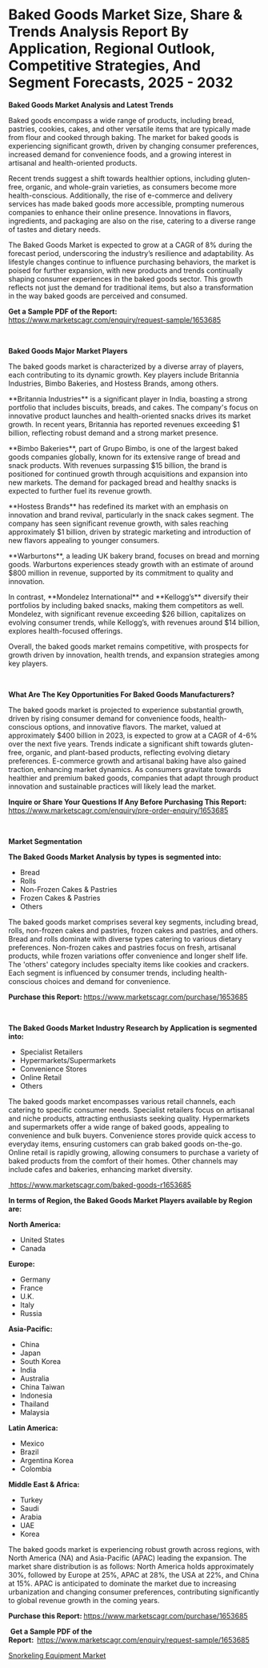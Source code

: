 <p><h1>Baked Goods Market Size, Share & Trends Analysis Report By Application, Regional Outlook, Competitive Strategies, And Segment Forecasts, 2025 - 2032</h1></p><p><strong>Baked Goods Market Analysis and Latest Trends</strong></p>
<p><p>Baked goods encompass a wide range of products, including bread, pastries, cookies, cakes, and other versatile items that are typically made from flour and cooked through baking. The market for baked goods is experiencing significant growth, driven by changing consumer preferences, increased demand for convenience foods, and a growing interest in artisanal and health-oriented products. </p><p>Recent trends suggest a shift towards healthier options, including gluten-free, organic, and whole-grain varieties, as consumers become more health-conscious. Additionally, the rise of e-commerce and delivery services has made baked goods more accessible, prompting numerous companies to enhance their online presence. Innovations in flavors, ingredients, and packaging are also on the rise, catering to a diverse range of tastes and dietary needs.</p><p>The Baked Goods Market is expected to grow at a CAGR of 8% during the forecast period, underscoring the industry’s resilience and adaptability. As lifestyle changes continue to influence purchasing behaviors, the market is poised for further expansion, with new products and trends continually shaping consumer experiences in the baked goods sector. This growth reflects not just the demand for traditional items, but also a transformation in the way baked goods are perceived and consumed.</p></p>
<p><strong>Get a Sample PDF of the Report:&nbsp;</strong> <a href="https://www.marketscagr.com/enquiry/request-sample/1653685?utm_campaign=3220&utm_medium=2&utm_source=Github&utm_content=ia&utm_term=05032025&utm_id=baked-goods">https://www.marketscagr.com/enquiry/request-sample/1653685</a></p>
<p>&nbsp;</p>
<p><strong>Baked Goods Major Market Players</strong></p>
<p><p>The baked goods market is characterized by a diverse array of players, each contributing to its dynamic growth. Key players include Britannia Industries, Bimbo Bakeries, and Hostess Brands, among others.</p><p>**Britannia Industries** is a significant player in India, boasting a strong portfolio that includes biscuits, breads, and cakes. The company's focus on innovative product launches and health-oriented snacks drives its market growth. In recent years, Britannia has reported revenues exceeding $1 billion, reflecting robust demand and a strong market presence.</p><p>**Bimbo Bakeries**, part of Grupo Bimbo, is one of the largest baked goods companies globally, known for its extensive range of bread and snack products. With revenues surpassing $15 billion, the brand is positioned for continued growth through acquisitions and expansion into new markets. The demand for packaged bread and healthy snacks is expected to further fuel its revenue growth.</p><p>**Hostess Brands** has redefined its market with an emphasis on innovation and brand revival, particularly in the snack cakes segment. The company has seen significant revenue growth, with sales reaching approximately $1 billion, driven by strategic marketing and introduction of new flavors appealing to younger consumers.</p><p>**Warburtons**, a leading UK bakery brand, focuses on bread and morning goods. Warburtons experiences steady growth with an estimate of around $800 million in revenue, supported by its commitment to quality and innovation.</p><p>In contrast, **Mondelez International** and **Kellogg’s** diversify their portfolios by including baked snacks, making them competitors as well. Mondelez, with significant revenue exceeding $26 billion, capitalizes on evolving consumer trends, while Kellogg’s, with revenues around $14 billion, explores health-focused offerings.</p><p>Overall, the baked goods market remains competitive, with prospects for growth driven by innovation, health trends, and expansion strategies among key players.</p></p>
<p>&nbsp;</p>
<p><strong>What Are The Key Opportunities For Baked Goods Manufacturers?</strong></p>
<p><p>The baked goods market is projected to experience substantial growth, driven by rising consumer demand for convenience foods, health-conscious options, and innovative flavors. The market, valued at approximately $400 billion in 2023, is expected to grow at a CAGR of 4-6% over the next five years. Trends indicate a significant shift towards gluten-free, organic, and plant-based products, reflecting evolving dietary preferences. E-commerce growth and artisanal baking have also gained traction, enhancing market dynamics. As consumers gravitate towards healthier and premium baked goods, companies that adapt through product innovation and sustainable practices will likely lead the market.</p></p>
<p><strong>Inquire or Share Your Questions If Any Before Purchasing This Report:</strong> <a href="https://www.marketscagr.com/enquiry/pre-order-enquiry/1653685?utm_campaign=3220&utm_medium=2&utm_source=Github&utm_content=ia&utm_term=05032025&utm_id=baked-goods">https://www.marketscagr.com/enquiry/pre-order-enquiry/1653685</a></p>
<p>&nbsp;</p>
<p><strong>Market Segmentation</strong></p>
<p><strong>The Baked Goods Market Analysis by types is segmented into:</strong></p>
<p><ul><li>Bread</li><li>Rolls</li><li>Non-Frozen Cakes & Pastries</li><li>Frozen Cakes & Pastries</li><li>Others</li></ul></p>
<p><p>The baked goods market comprises several key segments, including bread, rolls, non-frozen cakes and pastries, frozen cakes and pastries, and others. Bread and rolls dominate with diverse types catering to various dietary preferences. Non-frozen cakes and pastries focus on fresh, artisanal products, while frozen variations offer convenience and longer shelf life. The 'others' category includes specialty items like cookies and crackers. Each segment is influenced by consumer trends, including health-conscious choices and demand for convenience.</p></p>
<p><strong>Purchase this Report:&nbsp;</strong><a href="https://www.marketscagr.com/purchase/1653685?utm_campaign=3220&utm_medium=2&utm_source=Github&utm_content=ia&utm_term=05032025&utm_id=baked-goods">https://www.marketscagr.com/purchase/1653685</a></p>
<p>&nbsp;</p>
<p><strong>The Baked Goods Market Industry Research by Application is segmented into:</strong></p>
<p><ul><li>Specialist Retailers</li><li>Hypermarkets/Supermarkets</li><li>Convenience Stores</li><li>Online Retail</li><li>Others</li></ul></p>
<p><p>The baked goods market encompasses various retail channels, each catering to specific consumer needs. Specialist retailers focus on artisanal and niche products, attracting enthusiasts seeking quality. Hypermarkets and supermarkets offer a wide range of baked goods, appealing to convenience and bulk buyers. Convenience stores provide quick access to everyday items, ensuring customers can grab baked goods on-the-go. Online retail is rapidly growing, allowing consumers to purchase a variety of baked products from the comfort of their homes. Other channels may include cafes and bakeries, enhancing market diversity.</p></p>
<p><a href="https://www.marketscagr.com/baked-goods-r1653685?utm_campaign=3220&utm_medium=2&utm_source=Github&utm_content=ia&utm_term=05032025&utm_id=baked-goods">&nbsp;https://www.marketscagr.com/baked-goods-r1653685</a></p>
<p><strong>In terms of Region, the Baked Goods Market Players available by Region are:</strong></p>
<p>
    <p> <strong> North America: </strong>
        <ul>
            <li>United States</li>
            <li>Canada</li>
        </ul>
        </p> 
    <p> <strong> Europe: </strong>
        <ul>
            <li>Germany</li>
            <li>France</li>
            <li>U.K.</li>
            <li>Italy</li>
            <li>Russia</li>
        </ul>
        </p> 
    <p> <strong> Asia-Pacific: </strong>
        <ul>
            <li>China</li>
            <li>Japan</li>
            <li>South Korea</li>
            <li>India</li>
            <li>Australia</li>
            <li>China Taiwan</li>
            <li>Indonesia</li>
            <li>Thailand</li>
            <li>Malaysia</li>
        </ul>
        </p> 
    <p> <strong> Latin America: </strong>
        <ul>
            <li>Mexico</li>
            <li>Brazil</li>
            <li>Argentina Korea</li>
            <li>Colombia</li>
        </ul>
        </p> 
    <p> <strong> Middle East & Africa: </strong>
        <ul>
            <li>Turkey</li>
            <li>Saudi</li>
            <li>Arabia</li>
            <li>UAE</li>
            <li>Korea</li>
        </ul>
    </p>
    </p>
<p><p>The baked goods market is experiencing robust growth across regions, with North America (NA) and Asia-Pacific (APAC) leading the expansion. The market share distribution is as follows: North America holds approximately 30%, followed by Europe at 25%, APAC at 28%, the USA at 22%, and China at 15%. APAC is anticipated to dominate the market due to increasing urbanization and changing consumer preferences, contributing significantly to global revenue growth in the coming years.</p></p>
<p><strong>Purchase this Report: </strong><a href="https://www.marketscagr.com/purchase/1653685?utm_campaign=3220&utm_medium=2&utm_source=Github&utm_content=ia&utm_term=05032025&utm_id=baked-goods">https://www.marketscagr.com/purchase/1653685</a></p>
<p>&nbsp;<strong>Get a Sample PDF of the Report:&nbsp;&nbsp;</strong><a href="https://www.marketscagr.com/enquiry/request-sample/1653685?utm_campaign=3220&utm_medium=2&utm_source=Github&utm_content=ia&utm_term=05032025&utm_id=baked-goods">https://www.marketscagr.com/enquiry/request-sample/1653685</a></p>
<p><strong></strong></p>
<p><p><a href="https://github.com/samesdufloiw/Market-Research-Report-List-1/blob/main/snorkeling-equipment-market.md?utm_campaign=3220&utm_medium=2&utm_source=Github&utm_content=ia&utm_term=05032025&utm_id=baked-goods">Snorkeling Equipment Market</a></p></p>